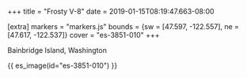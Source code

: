 +++
title = "Frosty V-8"
date = 2019-01-15T08:19:47.663-08:00

[extra]
markers = "markers.js"
bounds = {sw = [47.597, -122.557], ne = [47.617, -122.537]}
cover = "es-3851-010"
+++

<!-- more -->

Bainbridge Island, Washington

{{ es_image(id="es-3851-010") }}
